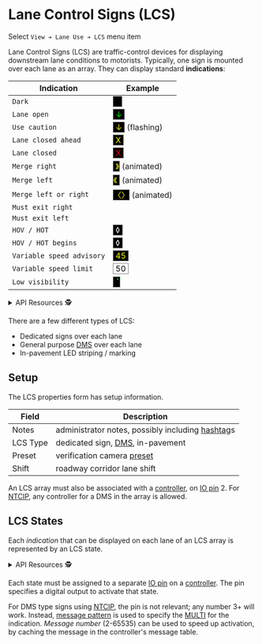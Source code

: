 # Lane Control Signs (LCS)

Select `View ➔ Lane Use ➔ LCS` menu item

Lane Control Signs (LCS) are traffic-control devices for displaying downstream
lane conditions to motorists.  Typically, one sign is mounted over each lane
as an array.  They can display standard **indications**:

| Indication                | Example
|---------------------------|--------------
| `Dark`                    | <span style="background:black;border:0.1rem solid gray">    </span>
| `Lane open`               | <span style="background:black;color:#0f0;border:0.1rem solid gray"> ↓ </span>
| `Use caution`             | <span style="background:black;color:#ff0;border:0.1rem solid gray"> ↓ </span> (flashing)
| `Lane closed ahead`       | <span style="background:black;color:#ff0;border:0.1rem solid gray"> X </span>
| `Lane closed`             | <span style="background:black;color:#f00;border:0.1rem solid gray"> X </span>
| `Merge right`             | <span style="background:black;color:#ff0;border:0.1rem solid gray"> 》</span> (animated)
| `Merge left`              | <span style="background:black;color:#ff0;border:0.1rem solid gray">《 </span> (animated)
| `Merge left or right`     | <span style="background:black;color:#ff0;border:0.1rem solid gray">〈〉</span> (animated)
| `Must exit right`         |
| `Must exit left`          |
| `HOV / HOT`               | <span style="background:black;color:#fff;border:0.1rem solid gray"> ◊ </span>
| `HOV / HOT begins`        | <span style="background:black;color:#fff;border:0.1rem solid gray"> ◊ </span>
| `Variable speed advisory` | <span style="background:black;color:#ff0;border:0.1rem solid gray"> 45 </span>
| `Variable speed limit`    | <span style="background:white;color:black;border:0.1rem solid gray"> 50 </span>
| `Low visibility`          | <span style="background:black;color:#0f0;border:0.1rem solid gray">  ᪳ </span>

<details>
<summary>API Resources 🕵️ </summary>

* `iris/lcs_indication` (lookup table)
* `iris/lcs_type` (lookup table)
* `iris/api/lcs` (primary)
* `iris/api/lcs/{name}`

| Access       | Primary                | Secondary              |
|--------------|------------------------|------------------------|
| 👁️  View      | name, location, status | geo\_loc               |
| 👉 Operate   | lock                   |                        |
| 💡 Manage    | notes                  | shift                  |
| 🔧 Configure | controller             | pin, lcs\_type, preset |

</details>

There are a few different types of LCS:

- Dedicated signs over each lane
- General purpose [DMS] over each lane
- In-pavement LED striping / marking

## Setup

The LCS properties form has setup information.

Field    | Description
---------|---------------------------------------------------
Notes    | administrator notes, possibly including [hashtag]s
LCS Type | dedicated sign, [DMS], in-pavement
Preset   | verification camera [preset]
Shift    | roadway corridor lane shift

An LCS array must also be associated with a [controller], on [IO pin] 2.  For
[NTCIP], any controller for a DMS in the array is allowed.

## LCS States

Each _indication_ that can be displayed on each lane of an LCS array is
represented by an LCS state.

<details>
<summary>API Resources 🕵️ </summary>

* `iris/api/lcs_state` (primary)
* `iris/api/lcs_state/{name}`

| Access       | Primary          | Secondary              |
|--------------|------------------|------------------------|
| 👁️  View      | name, lcs        |                        |
| 💡 Manage    | lane, indication | msg\_pattern, msg\_num |
| 🔧 Configure | controller       | pin                    |

</details>

Each state must be assigned to a separate [IO pin] on a [controller].  The
pin specifies a digital output to activate that state.

For DMS type signs using [NTCIP], the pin is not relevant; any number 3+ will
work.  Instead, [message pattern] is used to specify the [MULTI] for the
indication.  _Message number_ (2-65535) can be used to speed up activation,
by caching the message in the controller's message table.


[controller]: controllers.html
[DMS]: dms.html
[hashtag]: hashtags.html
[IO pin]: controllers.html#io-pins
[message pattern]: message_patterns.html
[MULTI]: multi.html
[NTCIP]: protocols.html#ntcip
[preset]: cameras.html#presets
